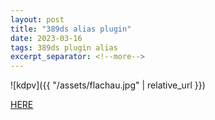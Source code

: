 ```yaml
---
layout: post
title: "389ds alias plugin"
date: 2023-03-16
tags: 389ds plugin alias
excerpt_separator: <!--more-->
---
```


![kdpv]({{ "/assets/flachau.jpg" | relative_url }})

[HERE](https://github.com/anilech/alias-base) 

<!--more-->
